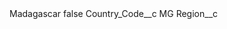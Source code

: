 <?xml version="1.0" encoding="UTF-8"?>
<CustomMetadata xmlns="http://soap.sforce.com/2006/04/metadata" xmlns:xsi="http://www.w3.org/2001/XMLSchema-instance" xmlns:xsd="http://www.w3.org/2001/XMLSchema">
    <label>Madagascar</label>
    <protected>false</protected>
    <values>
        <field>Country_Code__c</field>
        <value xsi:type="xsd:string">MG</value>
    </values>
    <values>
        <field>Region__c</field>
        <value xsi:nil="true"/>
    </values>
</CustomMetadata>
